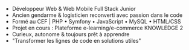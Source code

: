 - Développeur Web & Web Mobile Full Stack Junior
- Ancien gendarme & logisticien reconverti avec passion dans le code
- Formé au CEF | PHP • Symfony • JavaScript • MySQL • HTML/CSS
- Projet en cours : Plateforme e-learning/e-commerce KNOWLEDGE 2
- Curieux, autonome & toujours prêt à apprendre
- "Transformer les lignes de code en solutions utiles"
